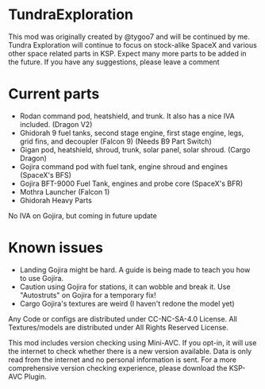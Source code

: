 # TundraExploration
This mod was originally created by @tygoo7 and will be continued by me. Tundra Exploration will continue to focus on stock-alike SpaceX and various other space related parts in KSP. Expect many more parts to be added in the future. If you have any suggestions, please leave a comment

# Current parts

- Rodan command pod, heatshield, and trunk. It also has a nice IVA included. (Dragon V2)
- Ghidorah 9 fuel tanks, second stage engine, first stage engine, legs, grid fins, and decoupler (Falcon 9) (Needs B9 Part Switch)
- Gigan pod, heatshield, shroud, trunk, solar panel, solar shroud. (Cargo Dragon)
- Gojira command pod with fuel tank, engine shroud and engines (SpaceX's BFS)
- Gojira BFT-9000 Fuel Tank, engines and probe core (SpaceX's BFR)
- Mothra Launcher (Falcon 1)
- Ghidorah Heavy Parts

No IVA on Gojira, but coming in future update

# Known issues

- Landing Gojira might be hard. A guide is being made to teach you how to use Gojira.
- Caution using Gojira for stations, it can wobble and break it. Use "Autostruts" on Gojira for a temporary fix!
- Cargo Gojira's textures are weird (I haven't redone the model yet)




Any Code or configs are distributed under CC-NC-SA-4.0 License.
All Textures/models are distributed under All Rights Reserved License.

This mod includes version checking using Mini-AVC. If you opt-in, it will use the internet to check whether there is a new version available. Data is only read from the internet and no personal information is sent. For a more comprehensive version checking experience, please download the KSP-AVC Plugin.
